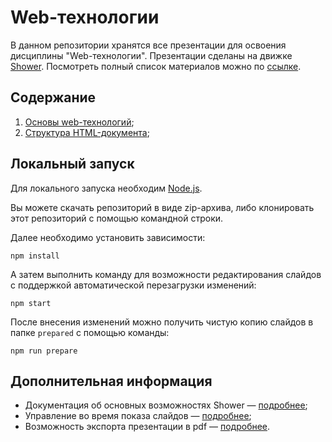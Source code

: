 # Web-технологии

В данном репозитории хранятся все презентации для освоения дисциплины
"Web-технологии". Презентации сделаны на движке [Shower](https://shwr.me/). Посмотреть полный список материалов можно
по [ссылке](https://lovesolaristics.github.io/shower-presentation/).

## Содержание

1. [Основы web-технологий](https://lovesolaristics.github.io/shower-presentation/1.html);
2. [Структура HTML-документа](https://lovesolaristics.github.io/shower-presentation/2.html);

## Локальный запуск

Для локального запуска необходим [Node.js](https://nodejs.org/en/).

Вы можете скачать репозиторий в виде zip-архива, либо клонировать этот репозиторий с помощью командной строки.

Далее необходимо установить зависимости:

```
npm install
```

А затем выполнить команду для возможности редактирования слайдов с поддержкой автоматической перезагрузки изменений:

```
npm start
```

После внесения изменений можно получить чистую копию слайдов в папке `prepared`
с помощью команды:

```
npm run prepare
```

## Дополнительная информация

- Документация об основных возможностях Shower — [подробнее](https://github.com/LoveSolaristics/shower-presentation/blob/master/docs/features.md);
- Управление во время показа слайдов — [подробнее](https://github.com/LoveSolaristics/shower-presentation/blob/master/docs/shortcuts.md);
- Возможность экспорта презентации в pdf — [подробнее](https://github.com/LoveSolaristics/shower-presentation/blob/master/docs/pdf.md).